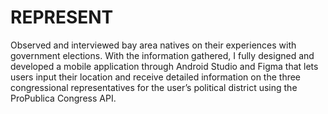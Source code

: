 # REPRESENT

Observed and interviewed bay area natives on their experiences with government elections. With the information gathered, I fully designed and developed a mobile application through Android Studio and Figma that lets users input their location and receive detailed information on the three congressional representatives for the user’s political district using the ProPublica Congress API.
